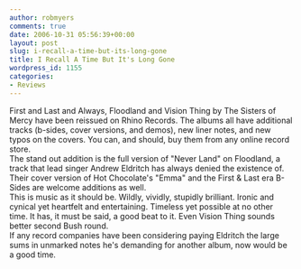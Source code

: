 ```yaml
---
author: robmyers
comments: true
date: 2006-10-31 05:56:39+00:00
layout: post
slug: i-recall-a-time-but-its-long-gone
title: I Recall A Time But It's Long Gone
wordpress_id: 1155
categories:
- Reviews
---
```


First and Last and Always, Floodland and Vision Thing by The Sisters of Mercy have been reissued on Rhino Records. The albums all have additional tracks (b-sides, cover versions, and demos), new liner notes, and new typos on the covers. You can, and should, buy them from any online record store.  
The stand out addition is the full version of "Never Land" on Floodland, a track that lead singer Andrew Eldritch has always denied the existence of. Their cover version of Hot Chocolate's "Emma" and the First & Last era B-Sides are welcome additions as well.  
This is music as it should be. Wildly, vividly, stupidly brilliant. Ironic and cynical yet heartfelt and entertaining. Timeless yet possible at no other time. It has, it must be said, a good beat to it. Even Vision Thing sounds better second Bush round.  
If any record companies have been considering paying Eldritch the large sums in unmarked notes he's demanding for another album, now would be a good time.  


